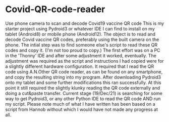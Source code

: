 # Covid-QR-code-reader
Use phone camera to scan and decode Covid19 vaccine QR code
This is my starter project using Pydroid3 or whatever IDE I can find to install on my tablet (Android8) or mobile phone (Android12).
The object is to read and decode Covid vaccine QR codes, preferably using the built camera on the phone.
The intial step was to find someone else's script to read these QR codes and copy it. (I'm not too proud to copy.)
The first effort was on a PC in the 'Thonny' IDE and after some adjustment it worked, eventually.
The adjustment was required as the script and instructions I had copied were for a slightly different hardware configuration.
It required that I read the QR code using A.N.Other QR code reader, as can be found on any smartphone, and copy the resulting string into my program.
After downloading Pydroid3 onto my tablet and some further modifications this ran successfully.
At this point it still required the slightly klunky reading the QR code externally and doing a cut&paste transfer.
Current stage (19/Dec/21) is searching for some way to get Pydroid3, or any other Python IDE to read the QR code AND run my script.
Please note much of what I have written has been based on a script from Hannob without which I would have not made any progress at all.
